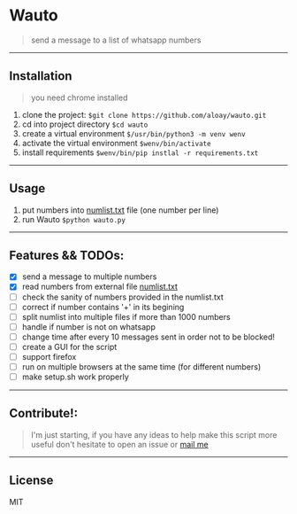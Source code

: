 # Wauto
> send a message to a list of whatsapp numbers

---
## Installation

> you need chrome installed

1. clone the project:
  `$git clone https://github.com/aloay/wauto.git`
2. cd into project directory
  `$cd wauto`
3. create a virtual environment
  `$/usr/bin/python3 -m venv wenv`
4. activate the virtual environment
  `$wenv/bin/activate`
5. install requirements
  `$wenv/bin/pip instlal -r requirements.txt`

---
## Usage

1. put numbers into [numlist.txt](./numlist.txt) file (one number per line)
2. run Wauto
  `$python wauto.py`

---
## Features && TODOs:

- [x] send a message to multiple numbers
- [x] read numbers from external file [numlist.txt](./numlist.txt)
- [ ] check the sanity of numbers provided in the numlist.txt
- [ ] correct if number contains '+' in its begining
- [ ] split numlist into multiple files if more than 1000 numbers
- [ ] handle if number is not on whatsapp
- [ ] change time after every 10 messages sent in order not to be blocked!
- [ ] create a GUI for the script
- [ ] support firefox
- [ ] run on multiple browsers at the same time (for different numbers)
- [ ] make setup.sh work properly

---
## Contribute!:
> I'm just starting, if you have any ideas to help make this script more useful
> don't hesitate to open an issue or [mail me](mailto:aloay.me@gmail.com)

---
## License
MIT
